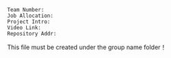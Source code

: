 ```
Team Number:
Job Allocation:
Project Intro:
Video Link:
Repository Addr:
```

This file must be created under the group name folder！